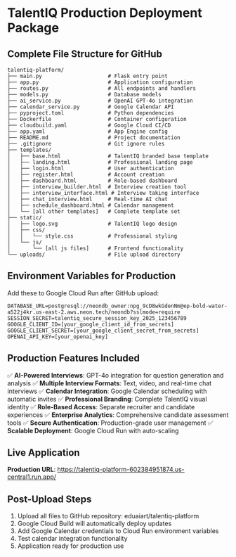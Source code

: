 # TalentIQ Production Deployment Package

## Complete File Structure for GitHub

```
talentiq-platform/
├── main.py                     # Flask entry point
├── app.py                      # Application configuration
├── routes.py                   # All endpoints and handlers
├── models.py                   # Database models
├── ai_service.py               # OpenAI GPT-4o integration
├── calendar_service.py         # Google Calendar API
├── pyproject.toml              # Python dependencies
├── Dockerfile                  # Container configuration
├── cloudbuild.yaml             # Google Cloud CI/CD
├── app.yaml                    # App Engine config
├── README.md                   # Project documentation
├── .gitignore                  # Git ignore rules
├── templates/
│   ├── base.html               # TalentIQ branded base template
│   ├── landing.html            # Professional landing page
│   ├── login.html              # User authentication
│   ├── register.html           # Account creation
│   ├── dashboard.html          # Role-based dashboard
│   ├── interview_builder.html  # Interview creation tool
│   ├── interview_interface.html # Interview taking interface
│   ├── chat_interview.html     # Real-time AI chat
│   ├── schedule_dashboard.html # Calendar management
│   └── [all other templates]   # Complete template set
├── static/
│   ├── logo.svg                # TalentIQ logo design  
│   ├── css/
│   │   └── style.css           # Professional styling
│   └── js/
│       └── [all js files]      # Frontend functionality
└── uploads/                    # File upload directory
```

## Environment Variables for Production

Add these to Google Cloud Run after GitHub upload:

```
DATABASE_URL=postgresql://neondb_owner:npg_9cD8wkGdenNm@ep-bold-water-a522j4kr.us-east-2.aws.neon.tech/neondb?sslmode=require
SESSION_SECRET=talentiq_secure_session_key_2025_123456789
GOOGLE_CLIENT_ID=[your_google_client_id_from_secrets]
GOOGLE_CLIENT_SECRET=[your_google_client_secret_from_secrets]
OPENAI_API_KEY=[your_openai_key]
```

## Production Features Included

✅ **AI-Powered Interviews**: GPT-4o integration for question generation and analysis
✅ **Multiple Interview Formats**: Text, video, and real-time chat interviews
✅ **Calendar Integration**: Google Calendar scheduling with automatic invites
✅ **Professional Branding**: Complete TalentIQ visual identity
✅ **Role-Based Access**: Separate recruiter and candidate experiences
✅ **Enterprise Analytics**: Comprehensive candidate assessment tools
✅ **Secure Authentication**: Production-grade user management
✅ **Scalable Deployment**: Google Cloud Run with auto-scaling

## Live Application
**Production URL**: https://talentiq-platform-602384951874.us-central1.run.app/

## Post-Upload Steps
1. Upload all files to GitHub repository: eduaiart/talentiq-platform
2. Google Cloud Build will automatically deploy updates
3. Add Google Calendar credentials to Cloud Run environment variables
4. Test calendar integration functionality
5. Application ready for production use